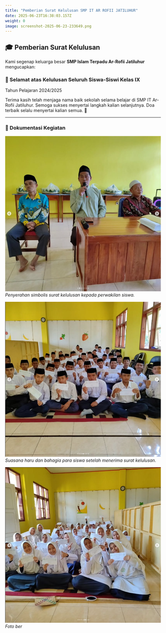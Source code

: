 ```yaml
---
title: "Pemberian Surat Kelulusan SMP IT AR ROFII JATILUHUR"
date: 2025-06-23T16:38:03.157Z
weight: 0
image: screenshot-2025-06-23-233649.png
---
```


## 🎓 Pemberian Surat Kelulusan

Kami segenap keluarga besar **SMP Islam Terpadu Ar-Rofii Jatiluhur** mengucapkan:

### 🌟 Selamat atas Kelulusan Seluruh Siswa-Siswi Kelas IX  
Tahun Pelajaran 2024/2025

Terima kasih telah menjaga nama baik sekolah selama belajar di SMP IT Ar-Rofii Jatiluhur. Semoga sukses menyertai langkah kalian selanjutnya. Doa terbaik selalu menyertai kalian semua. 🙌

---

### 📸 Dokumentasi Kegiatan

![Pemberian Surat Kelulusan 1](screenshot-2025-06-23-233717.png)
*Penyerahan simbolis surat kelulusan kepada perwakilan siswa.*

![Pemberian Surat Kelulusan 2](screenshot-2025-06-23-233731.png)
*Suasana haru dan bahagia para siswa setelah menerima surat kelulusan.*

![Pemberian Surat Kelulusan 3](screenshot-2025-06-23-233745.png)
*Foto ber*
